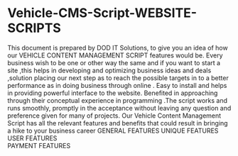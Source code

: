 # Vehicle-CMS-Script-WEBSITE-SCRIPTS
This document is prepared by DOD IT Solutions, to give you an idea of how our VEHICLE CONTENT MANAGEMENT SCRIPT features would be. Every business wish to be one or other way the same and if you want to start a site ,this  helps in developing and optimizing  business ideas and deals ,solution placing our  next step as to reach the possible targets in to a better performance as in doing business through online . Easy to install and helps in providing powerful interface to the website. Benefited in approaching through their conceptual  experience in programming .The script works and runs smoothly, promptly in the acceptance without leaving any question and preference given for many of  projects. Our Vehicle Content Management Script has all the relevant features and benefits that could result in bringing a hike to your business career
GENERAL FEATURES
UNIQUE FEATURES
USER FEATURES\
PAYMENT FEATURES
